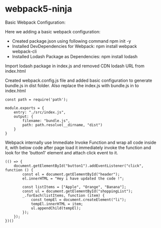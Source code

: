 # webpack5-ninja
Basic Webpack Configuration:

Here we adding a basic webpack configuration:
- Created package.json using following command npm init -y
- Installed DevDependencies for Webpack: npm install webpack webpack-cli
- Installed Lodash Package as Dependencies: npm install lodash 

Import lodash package in index.js and removed CDN lodash URL from index.html

Created webpack.config.js file and added basic configuration to generate bundle.js in dist folder. Also replace the index.js with bundle.js in to index.html

```
const path = require('path');

module.exports = {
    entry: "./src/index.js",
    output: {
        filename: "bundle.js",
        path: path.resolve(__dirname, "dist")
    }
}
```
Webpack internally use Immediate Invoke Function and wrap all code inside it, with below code after page load it immediately invoke the function and look for the 'button1' element and attach click event to it.
```
(() => {
    document.getElementById("button1").addEventListener("click", function () {
        const el = document.getElementById("header");
        el.innerHTML = "Hey i have updated the code !";

        const listItems = ["Apple", "Orange", "Banana"];
        const ul = document.getElementById("shoppingList");
        _.forEach(listItems, function (item) {
            const tempEl = document.createElement("li");
            tempEl.innerHTML = item;
            ul.appendChild(tempEl);
        });
    });
})()
```